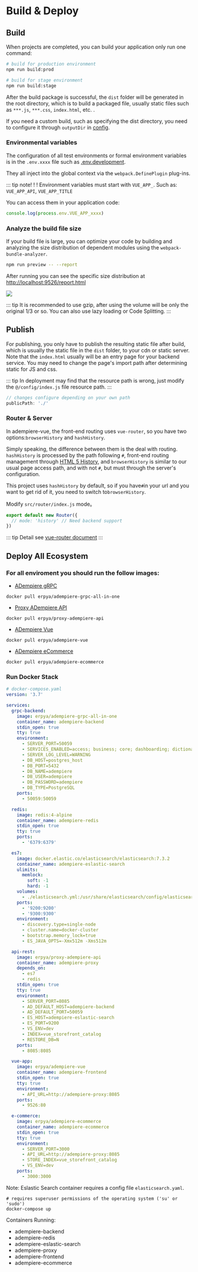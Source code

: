 # Build & Deploy

## Build

When projects are completed, you can build your application only run one command:

```bash
# build for production environment
npm run build:prod

# build for stage environment
npm run build:stage
```

After the build package is successful, the `dist` folder will be generated in the root directory, which is to build a packaged file, usually static files such as `***.js`, `***.css`, `index.html`, etc. .

If you need a custom build, such as specifying the dist directory, you need to configure it through `outputDir` in [config](https://github.com/adempiere/adempiere-vue/blob/master/vue.config.js).

### Environmental variables

The configuration of all test environments or formal environment variables is in the `.env.xxxx` file such as [.env.development](https://github.com/adempiere/adempiere-vue/blob/master/.env.development).

They all inject into the global context via the `webpack.DefinePlugin` plug-ins.

::: tip note! ! !
Environment variables must start with `VUE_APP_`. Such as: `VUE_APP_API`, `VUE_APP_TITLE`

You can access them in your application code:

```js
console.log(process.env.VUE_APP_xxxx)
```

### Analyze the build file size

If your build file is large, you can optimize your code by building and analyzing the size distribution of dependent modules using the `webpack-bundle-analyzer`.

```bash
npm run preview -- --report
```

After running you can see the specific size distribution at [http://localhost:9526/report.html](http://localhost:9526/report.html)

![](https://adempiere-vue.gitee.io/gitee-cdn/adempiere-vue-site/3fddf034-2b38-4299-b0d2-b748fb2abef0.jpg)

::: tip
It is recommended to use gzip, after using the volume will be only the original 1/3 or so. You can also use lazy loading or Code Splitting.
:::

## Publish

For publishing, you only have to publish the resulting static file after build, which is usually the static file in the `dist` folder, to your cdn or static server. Note that the `index.html` usually will be an entry page for your backend service. You may need to change the page's import path after determining static for JS and css.

::: tip
In deployment may find that the resource path is wrong, just modify the `@/config/index.js` file resource path.
:::

```js
// changes configure depending on your own path
publicPath: './'
```

### Router & Server

In adempiere-vue, the front-end routing uses `vue-router`, so you have two options:`browserHistory` and `hashHistory`.

Simply speaking, the difference between them is the deal with routing. `hashHistory` is processed by the path following `#`, front-end routing management through [HTML 5 History](https://developer.mozilla.org/en-US/docs/Web/API/History_API), and `browserHistory` is similar to our usual page access path, and with not `#`, but must through the server's configuration.

This project uses `hashHistory` by default, so if you have`#`in your url and you want to get rid of it, you need to switch to`browserHistory`.

Modify `src/router/index.js` mode。

```js
export default new Router({
  // mode: 'history' // Need backend support
})
```

::: tip
Detail see [vue-router document](https://router.vuejs.org/zh-cn/essentials/history-mode.html)
:::

## Deploy All Ecosystem

### For all enviroment you should run the follow images:

- [ADempiere gRPC](https://hub.docker.com/r/erpya/adempiere-grpc-all-in-one)

```shell
docker pull erpya/adempiere-grpc-all-in-one
```

- [Proxy ADempiere API](https://hub.docker.com/r/erpya/proxy-adempiere-api)

```shell
docker pull erpya/proxy-adempiere-api
```

- [ADempiere Vue](https://hub.docker.com/r/erpya/adempiere-vue)

```shell
docker pull erpya/adempiere-vue
```

- [ADempiere eCommerce](https://hub.docker.com/r/erpya/adempiere-ecommerce)

```shell
docker pull erpya/adempiere-ecommerce
```

### Run Docker Stack

```yaml
# docker-compose.yaml
version: '3.7'

services:
  grpc-backend:
    image: erpya/adempiere-grpc-all-in-one
    container_name: adempiere-backend
    stdin_open: true
    tty: true
    environment:
      - SERVER_PORT=50059
      - SERVICES_ENABLED=access; business; core; dashboarding; dictionary; enrollment; log; ui; workflow; store; pos; updater;
      - SERVER_LOG_LEVEL=WARNING
      - DB_HOST=postgres_host
      - DB_PORT=5432
      - DB_NAME=adempiere
      - DB_USER=adempiere
      - DB_PASSWORD=adempiere
      - DB_TYPE=PostgreSQL
    ports:
      - 50059:50059

  redis:
    image: redis:4-alpine
    container_name: adempiere-redis
    stdin_open: true
    tty: true
    ports:
      - '6379:6379'

  es7:
    image: docker.elastic.co/elasticsearch/elasticsearch:7.3.2
    container_name: adempiere-eslastic-search
    ulimits:
      memlock:
        soft: -1
        hard: -1
    volumes:
      - ./elasticsearch.yml:/usr/share/elasticsearch/config/elasticsearch.yml:ro
    ports:
      - '9200:9200'
      - '9300:9300'
    environment:
      - discovery.type=single-node
      - cluster.name=docker-cluster
      - bootstrap.memory_lock=true
      - ES_JAVA_OPTS=-Xmx512m -Xms512m

  api-rest:
    image: erpya/proxy-adempiere-api
    container_name: adempiere-proxy
    depends_on:
      - es7
      - redis
    stdin_open: true
    tty: true
    environment:
      - SERVER_PORT=8085
      - AD_DEFAULT_HOST=adempiere-backend
      - AD_DEFAULT_PORT=50059
      - ES_HOST=adempiere-eslastic-search
      - ES_PORT=9200
      - VS_ENV=dev
      - INDEX=vue_storefront_catalog
      - RESTORE_DB=N
    ports:
      - 8085:8085

  vue-app:
    image: erpya/adempiere-vue
    container_name: adempiere-frontend
    stdin_open: true
    tty: true
    environment:
      - API_URL=http://adempiere-proxy:8085
    ports:
      - 9526:80

  e-commerce:
    image: erpya/adempiere-ecommerce
    container_name: adempiere-ecommerce
    stdin_open: true
    tty: true
    environment:
      - SERVER_PORT=3000
      - API_URL=http://adempiere-proxy:8085
      - STORE_INDEX=vue_storefront_catalog
      - VS_ENV=dev
    ports:
      - 3000:3000
```

Note: Eslastic Search container requires a config file `elasticsearch.yaml`.

```shell
# requires superuser permissions of the operating system ('su' or 'sudo')
docker-compose up
```

Containers Running:

- adempiere-backend
- adempiere-redis
- adempiere-eslastic-search
- adempiere-proxy
- adempiere-frontend
- adempiere-ecommerce
